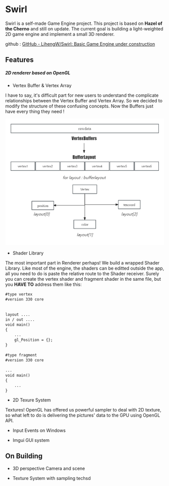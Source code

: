 # Swirl

Swirl is a self-made Game Engine project. This project is based on **Hazel of the Cherno** and still on update. The current goal is building a light-weighted 2D game engine and implement a small 3D renderer.

github : [GitHub - LihengW/Swirl: Basic Game Engine under construction](https://github.com/LihengW/Swirl)

## Features

##### 2D renderer based on OpenGL

* Vertex Buffer & Vertex Array

I have to say, it's difficult part for new users to understand the complicate relationships between the Vertex Buffer and Vertex Array. So we decided to modify the structure of these confusing concepts. Now the Buffers just have every thing they need !

![ss](docs/VertexBuffer.png)

* Shader Library

The most important part in Renderer perhaps! We build a wrapped Shader Library. Like most of the engine, the shaders can be editted outside the app, all you need to do is paste the relative route to the Shader receiver. Surely you can create the vertex shader and fragment shader in the same file, but you **HAVE TO** address them like this:

```
#type vertex
#version 330 core


layout ....
in / out ....
void main()
{
    ...
    gl_Position = {};
}

#type fragment
#version 330 core

...
void main()
{
    ...
}
```

* 2D Texure System

Textures! OpenGL has offered us powerful sampler to deal with 2D texture, so what left to do is delivering the pictures' data to the GPU using OpenGL API. 

* Input Events on Windows

* Imgui GUI system

## On Building

* 3D perspective Camera and scene

* Texture System with sampling techsd
